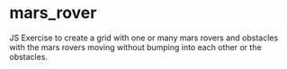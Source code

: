 # mars_rover
JS Exercise to create a grid with one or many mars rovers and obstacles with the mars rovers moving without bumping into each  other or the obstacles.
